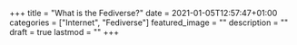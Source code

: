 +++
title =  "What is the Fediverse?"
date = 2021-01-05T12:57:47+01:00
categories = ["Internet", "Fediverse"]
featured_image = ""
description = ""
draft = true
lastmod = ""
+++

<!--more-->